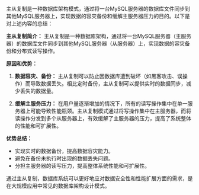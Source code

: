 主从复制是一种数据库架构模式，通过将一台MySQL服务器的数据库文件同步到其他MySQL服务器上，实现数据的容灾备份和缓解主服务器压力的目的。以下是对上述内容的总结：

**主从复制简介：** 主从复制是一种数据库架构，通过将一台MySQL服务器（主服务器）的数据库文件同步到其他MySQL服务器（从服务器）上，实现数据的容灾备份和分布式读写操作。

**原因和优势：**

1. **数据容灾、备份：** 主从复制可以防止因数据库遭到破坏（如黑客攻击、误操作）而导致数据丢失。相比定时备份，主从复制可以提供实时的数据同步，减少丢失的数据量。
    
2. **缓解主服务压力：** 在用户量逐渐增加的情况下，所有的读写操作集中在单一服务器上可能导致性能瓶颈。主从复制模式通过将写操作集中在主服务器，而将读操作分发到多个从服务器上，有效缓解了主服务器的压力，提高了系统整体的性能和可扩展性。
    

**优势总结：**

- 实现实时的数据备份，提高数据容灾能力。
- 避免在备份未执行时出现的数据丢失问题。
- 分担主服务器的读写压力，提高整体系统性能和可扩展性。

通过主从复制，数据库系统可以更好地应对数据安全性和性能扩展方面的需求，是在大规模应用中常见的数据库架构设计模式。